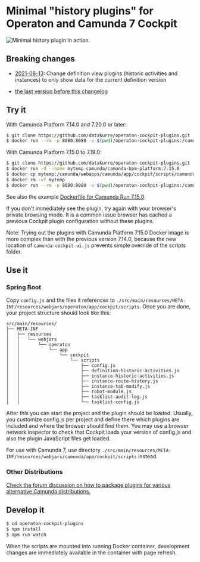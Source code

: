 Minimal "history plugins" for Operaton and Camunda 7 Cockpit
============================================================

![Minimal history plugin in action.](plugin.gif)

Breaking changes
----------------

* [2021-08-13](https://github.com/datakurre/operaton-cockpit-plugins/tree/66888bcb36f351880835b007b5e75dc44c732fb9): Change definition view plugins (historic activities and instances) to only show data for the current definition version

* [the last version before this changelog](https://github.com/datakurre/operaton-cockpit-plugins/tree/608f7f1d2c240c810dac466890decb91f4da5688)


Try it
------

With Camunda Platform 7.14.0 and 7.20.0 or later:

```bash
$ git clone https://github.com/datakurre/operaton-cockpit-plugins.git
$ docker run --rm -p 8080:8080 -v $(pwd)/operaton-cockpit-plugins:/camunda/webapps/camunda/app/cockpit/scripts/:ro camunda/camunda-bpm-platform:7.14.0
```

With Camunda Platform 7.15.0 to 7.19.0:

```bash
$ git clone https://github.com/datakurre/operaton-cockpit-plugins.git
$ docker run -d --name mytemp camunda/camunda-bpm-platform:7.15.0
$ docker cp mytemp:/camunda/webapps/camunda/app/cockpit/scripts/camunda-cockpit-ui.js operaton-cockpit-plugins
$ docker rm -vf mytemp
$ docker run --rm -p 8080:8080 -v $(pwd)/operaton-cockpit-plugins:/camunda/webapps/camunda/app/cockpit/scripts/:ro camunda/camunda-bpm-platform:7.15.0
```

See also the example [Dockerfile for Camunda Run 7.15.0](https://github.com/datakurre/operaton-cockpit-plugins/issues/16#issuecomment-874499953).

If you don't immediately see the plugin, try again with your browser's private browsing mode. It is a common issue browser has cached a previous Cockpit plugin configuration without these plugins.

Note: Trying out the plugins with Camunda Platform 7.15.0 Docker image is more complex than with the previous version 7.14.0, because the new location of `camunda-cockpit-ui.js` prevents simple override of the scripts folder.


Use it
------

### Spring Boot

Copy `config.js` and the files it references to `./src/main/resources/META-INF/resources/webjars/operaton/app/cockpit/scripts`. Once you are done, your project structure should look like this:
```shell
src/main/resources/
├── META-INF
│   ├── resources
│   │   └── webjars
│   │       └── operaton
│   │           └── app
│   │               └── cockpit
│   │                   └── scripts
│   │                       ├── config.js
│   │                       ├── definition-historic-activities.js
│   │                       ├── instance-historic-activities.js
│   │                       ├── instance-route-history.js
│   │                       ├── instance-tab-modify.js
│   │                       ├── robot-module.js
│   │                       ├── tasklist-audit-log.js
│   │                       └── tasklist-config.js
```
After this you can start the project and the plugin should be loaded. Usually, you customize config.js per project and define there which plugins are included and where the browser should find them. You may use a browser network inspector to check that Cockpit loads your version of config.js and also the plugin JavaScript files get loaded.

For use with Camunda 7, use directory `./src/main/resources/META-INF/resources/webjars/camunda/app/cockpit/scripts` instead.


### Other Distributions

[Check the forum discussion on how to package plugins for various alternative Camunda distributions.](https://forum.camunda.org/t/minimal-cockpit-history-plugins-for-camunda-7-14-0/24651)


Develop it
----------

```bash
$ cd operaton-cockpit-plugins
$ npm install
$ npm run watch
```

When the scripts are mounted into running Docker container, development changes are immediately available in the container with page refresh.
